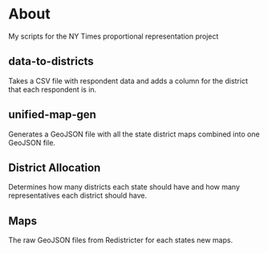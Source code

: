 # About

My scripts for the NY Times proportional representation project

## data-to-districts

Takes a CSV file with respondent data and adds a column for the district that each respondent is in.

## unified-map-gen

Generates a GeoJSON file with all the state district maps combined into one GeoJSON file.

## District Allocation

Determines how many districts each state should have and how many representatives each district should have.

## Maps

The raw GeoJSON files from Redistricter for each states new maps.